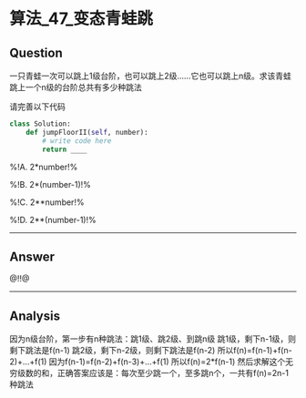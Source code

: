 # 算法_47_变态青蛙跳


## Question
一只青蛙一次可以跳上1级台阶，也可以跳上2级……它也可以跳上n级。求该青蛙跳上一个n级的台阶总共有多少种跳法

请完善以下代码

```python
class Solution:
    def jumpFloorII(self, number):
        # write code here
        return ____
```



%!A. 2*number!%

%!B. 2*(number-1)!%

%!C. 2**number!%

%!D. 2**(number-1)!%

----

## Answer
@!!@

----

## Analysis

因为n级台阶，第一步有n种跳法：跳1级、跳2级、到跳n级
跳1级，剩下n-1级，则剩下跳法是f(n-1)
跳2级，剩下n-2级，则剩下跳法是f(n-2)
所以f(n)=f(n-1)+f(n-2)+...+f(1)
因为f(n-1)=f(n-2)+f(n-3)+...+f(1)
所以f(n)=2*f(n-1)
然后求解这个无穷级数的和，正确答案应该是：每次至少跳一个，至多跳n个，一共有f(n)=2n-1种跳法

## 